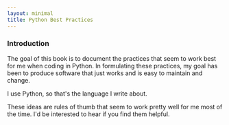 ```yaml
---
layout: minimal
title: Python Best Practices
---
```


### Introduction

The goal of this book is to document the practices that seem to work best
for me when coding in Python. In formulating these practices, my goal has
been to produce software that just works and is easy to maintain and
change.

I use Python, so that's the language I write about.

These ideas are rules of thumb that seem to work pretty well for me most of
the time. I'd be interested to hear if you find them helpful.
